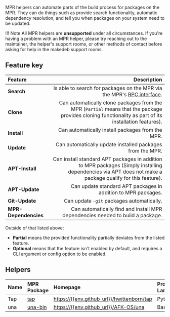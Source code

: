 MPR helpers can automate parts of the build process for packages on the MPR. They can do things such as provide search functionality, automatic dependency resolution, and tell you when packages on your system need to be updated.

!!! Note
    All MPR helpers are **unsupported** under all circumstances. If you're having a problem with an MPR helper, please try reaching out to the maintainer, the helper's support rooms, or other methods of contact before asking for help in the makedeb support rooms.

## Feature key
| Feature              | Description                                                                                                                                              |
| :---                 | ---:                                                                                                                                                     |
| **Search**           | Is able to search for packages on the MPR via the MPR's [RPC interface](/mpr/using-the-mpr/using-the-rpc-interface).                                     |
| **Clone**            | Can automatically clone packages from the MPR (`Partial` means that the package provides cloning functionality as part of its installation features).   |
| **Install**          | Can automatically install packages from the MPR.                                                                                                         |
| **Update**           | Can automatically update installed packages from the MPR.                                                                                                |
| **APT-Install**      | Can install standard APT packages in addition to MPR packages (Simply installing dependencies via APT does not make a package qualify for this feature). |
| **APT-Update**       | Can update standard APT packages in addition to MPR packages.                                                                                            |
| **Git-Update**       | Can update `-git` packages automatically.                                                                                                                |
| **MPR-Dependencies** | Can automatically find and install MPR dependencies needed to build a package.                                                                           |

Outside of that listed above:

- **Partial** means the provided functionality partially deviates from the listed feature.
- **Optional** means that the feature isn't enabled by default, and requires a CLI argument or config option to be enabled.

## Helpers
| Name | MPR Package                                         | Homepage                                                                                 | Programming Language | Search | Clone   | Install | Update | APT-Install | APT-Update | Git-Update | MPR-Dependencies |
| :--- | :-------------------------------------------------- | :--------------------------------------------------------------------------------------- | :------------------- | :----- | :----   | :------ | :----- | :---------- | :--------- | :--------  | :--------------- |
| Tap  | [tap](https://{{env.mpr_url}}/packages/tap)         | [https://{{env.github_url}}/hwittenborn/tap](https://{{env.github_url}}/hwittenborn/tap) | Python               | Yes    | Partial | Yes     | Yes    | Yes         | Yes        | No         | No               |
| una  | [una-bin](https://{{env.mpr_url}}/packages/una-bin) | [https://{{env.github_url}}/AFK-OS/una](https://{{env.github_url}}/AFK-OS/una) 	        | Bash                 | Yes    | Yes     | Yes     | Yes    | Yes         | Yes        | Yes        | Yes              |

